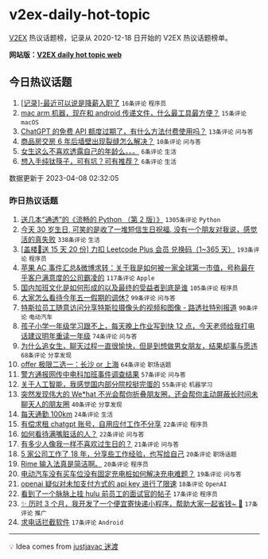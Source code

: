 # v2ex-daily-hot-topic

[V2EX](https://www.v2ex.com/) 热议话题榜，记录从 2020-12-18 日开始的 V2EX 热议话题榜单。

**网站版：[V2EX daily hot topic web](https://boojack.github.io/v2ex-daily-hot-topic-web/)**

## 今日热议话题

<!-- TODAY BEGIN -->

1. [[记录]-最近可以说是降薪入职了](https://www.v2ex.com/t/930734) `16条评论` `程序员`
1. [mac arm 机器，现在和 android 传递文件，什么最工具最方便？](https://www.v2ex.com/t/930732) `15条评论` `macOS`
1. [ChatGPT 的免费 API 额度过期了，有什么方法付费使用吗？](https://www.v2ex.com/t/930736) `13条评论` `问与答`
1. [商品房交房 6 年后墙壁出现裂缝怎么解决？](https://www.v2ex.com/t/930742) `10条评论` `问与答`
1. [女生这么不喜欢透露自己的年龄么。。。](https://www.v2ex.com/t/930751) `6条评论` `生活`
1. [想入手纯钛筷子，可有坑？可有推荐？](https://www.v2ex.com/t/930745) `6条评论` `生活`

数据更新于 2023-04-08 02:32:05

<!-- TODAY END -->

### 昨日热议话题

<!-- YESTERDAY BEGIN -->

1. [送几本“通透”的《流畅的 Python （第 2 版）》](https://www.v2ex.com/t/930488) `1305条评论` `Python`
1. [今天 30 岁生日, 可笑的是收了一堆短信生日祝福. 没有一个朋友对我说，感觉活的真失败](https://www.v2ex.com/t/930459) `338条评论` `生活`
1. [[盖楼🎁送 15 天 20 份] 力扣 Leetcode Plus 会员 兑换码（1~365 天）](https://www.v2ex.com/t/930487) `193条评论` `程序员`
1. [苹果 AC 事件汇总&微博求转：关于我是如何被一家全球第一市值，号称最在乎客户满意度的公司霸凌的](https://www.v2ex.com/t/930511) `117条评论` `Apple`
1. [国内加班文化是如何形成的以及最终的受益者到底是谁](https://www.v2ex.com/t/930504) `105条评论` `程序员`
1. [大家怎么看待今年五一假期的调休?](https://www.v2ex.com/t/930526) `99条评论` `问与答`
1. [特斯拉员工随意访问分享特斯拉摄像头的视频和图像 - 路透社特别报道](https://www.v2ex.com/t/930432) `90条评论` `电动汽车`
1. [孩子小学一年级学习跟不上，每天晚上作业写到快 12 点，今天老师给我打电话建议明年重读一年级](https://www.v2ex.com/t/930647) `74条评论` `问与答`
1. [为什么追女生，聊天过程一直很愉快，但是到想做男女朋友，结果却事与愿违](https://www.v2ex.com/t/930435) `68条评论` `分享发现`
1. [offer 极限二选一：长沙 or 上海](https://www.v2ex.com/t/930529) `64条评论` `职场话题`
1. [警方通报网传中电科加班事件调查结果](https://www.v2ex.com/t/930684) `57条评论` `问与答`
1. [关于人工智能，我感觉国内部分院校挺完蛋的](https://www.v2ex.com/t/930453) `55条评论` `机器学习`
1. [突然发现伟大的 We*hat 不光会帮你折叠朋友圈，还会帮你主动屏蔽长时间未聊天人的朋友圈](https://www.v2ex.com/t/930532) `40条评论` `分享发现`
1. [每天通勤 100km](https://www.v2ex.com/t/930553) `24条评论` `生活`
1. [有偿求租 chatgpt 账号，自用应付工作不分享](https://www.v2ex.com/t/930617) `22条评论` `程序员`
1. [如何看待满嘴脏话的人？](https://www.v2ex.com/t/930592) `22条评论` `问与答`
1. [有多少人像我一样不喜欢过生日的？](https://www.v2ex.com/t/930521) `21条评论` `问与答`
1. [5 家公司工作了 18 年，分享些工作经验，也写给自己](https://www.v2ex.com/t/930698) `20条评论` `职场话题`
1. [Rime 输入法真是简洁啊。](https://www.v2ex.com/t/930639) `20条评论` `程序员`
1. [电动汽车没有买车位没有固定充电桩如何解决充电难题？](https://www.v2ex.com/t/930452) `19条评论` `问与答`
1. [openai 疑似对未加支付方式的 api key 进行了限速](https://www.v2ex.com/t/930657) `18条评论` `OpenAI`
1. [看到了一个脉脉上挂 hulu 前员工的面试官的帖子](https://www.v2ex.com/t/930527) `17条评论` `程序员`
1. [✨ 历时 3 个月，我开发了一个便宜寄快递小程序，帮助大家一起省钱~ 🍻](https://www.v2ex.com/t/930493) `17条评论` `推广`
1. [求电话拦截软件](https://www.v2ex.com/t/930448) `17条评论` `Android`

<!-- YESTERDAY END -->

---

💡 Idea comes from [justjavac 迷渡](https://github.com/justjavac/)

